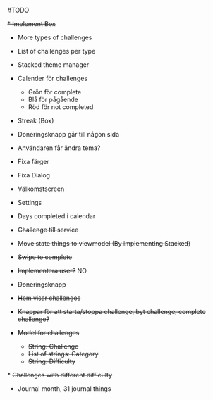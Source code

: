 #TODO


<s>* Implement Box</s>
* More types of challenges
* List of challenges per type
* Stacked theme manager
* Calender för challenges
    * Grön för complete
    * Blå för pågående
    * Röd för not completed
* Streak (Box)
* Doneringsknapp går till någon sida
* Användaren får ändra tema?
* Fixa färger
* Fixa Dialog
* Välkomstscreen
* Settings
* Days completed i calendar


* <s>Challenge till service</s>



* <s>Move state things to viewmodel (By implementing Stacked)</s>
* <s>Swipe to complete</s>
* <s>Implementera user?</s> NO

* <s>Doneringsknapp</s>

* <s>Hem visar challenges</s>
* <s>Knappar för att starta/stoppa challenge, byt challenge, complete challenge?</s>
* <s>Model for challenges 
    * String: Challenge
    * List of strings: Category
    * String: Difficulty 
</s>
* <s>Challenges with different difficulty</s>

* Journal month, 31 journal things